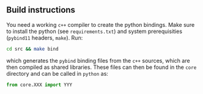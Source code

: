 Build instructions
------------------

You need a working `c++` compiler to create the python bindings. Make sure to
install the python (see `requirements.txt`) and system prerequisities
(`pybind11` headers, `make`). Run:

```sh
cd src && make bind
```
which generates the `pybind` binding files from the `c++` sources, which are
then compiled as shared libraries. These files can then be found in the `core`
directory and can be called in `python` as:

```python
from core.XXX import YYY
```
